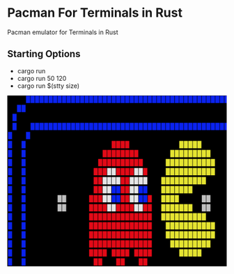 # Pacman For Terminals in Rust
Pacman emulator for Terminals in Rust

## Starting Options
 * cargo run
 * cargo run 50 120
 * cargo run $(stty size)

![Pacman Terminal Screenshot](./screenshot.png)
